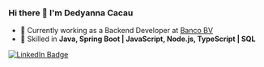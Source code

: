 ### Hi there 👋 I'm Dedyanna Cacau

- 🔭 Currently working as a Backend Developer at [Banco BV](https://www.linkedin.com/company/bancobv/)
- 🌱 Skilled in **Java, Spring Boot | JavaScript, Node.js, TypeScript | SQL**

[![LinkedIn Badge](https://img.shields.io/badge/-LinkedIn-blue?style=flat-square&logo=Linkedin&logoColor=white&link=https://www.linkedin.com/in/dedyanna-cacau)](https://www.linkedin.com/in/dedyanna-cacau)
